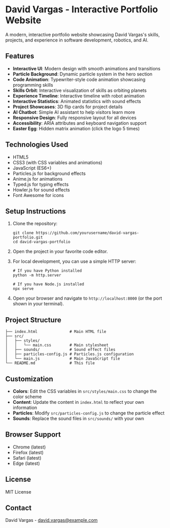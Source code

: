 # David Vargas - Interactive Portfolio Website

A modern, interactive portfolio website showcasing David Vargas's skills, projects, and experience in software development, robotics, and AI.

## Features

- **Interactive UI**: Modern design with smooth animations and transitions
- **Particle Background**: Dynamic particle system in the hero section
- **Code Animation**: Typewriter-style code animation showcasing programming skills
- **Skills Orbit**: Interactive visualization of skills as orbiting planets
- **Experience Timeline**: Interactive timeline with robot animation
- **Interactive Statistics**: Animated statistics with sound effects
- **Project Showcases**: 3D flip cards for project details
- **AI Chatbot**: Simple AI assistant to help visitors learn more
- **Responsive Design**: Fully responsive layout for all devices
- **Accessibility**: ARIA attributes and keyboard navigation support
- **Easter Egg**: Hidden matrix animation (click the logo 5 times)

## Technologies Used

- HTML5
- CSS3 (with CSS variables and animations)
- JavaScript (ES6+)
- Particles.js for background effects
- Anime.js for animations
- Typed.js for typing effects
- Howler.js for sound effects
- Font Awesome for icons

## Setup Instructions

1. Clone the repository:
   ```
   git clone https://github.com/yourusername/david-vargas-portfolio.git
   cd david-vargas-portfolio
   ```

2. Open the project in your favorite code editor.

3. For local development, you can use a simple HTTP server:
   ```
   # If you have Python installed
   python -m http.server
   
   # If you have Node.js installed
   npx serve
   ```

4. Open your browser and navigate to `http://localhost:8000` (or the port shown in your terminal).

## Project Structure

```
├── index.html              # Main HTML file
├── src/
│   ├── styles/
│   │   └── main.css        # Main stylesheet
│   ├── sounds/             # Sound effect files
│   ├── particles-config.js # Particles.js configuration
│   └── main.js             # Main JavaScript file
└── README.md               # This file
```

## Customization

- **Colors**: Edit the CSS variables in `src/styles/main.css` to change the color scheme
- **Content**: Update the content in `index.html` to reflect your own information
- **Particles**: Modify `src/particles-config.js` to change the particle effect
- **Sounds**: Replace the sound files in `src/sounds/` with your own

## Browser Support

- Chrome (latest)
- Firefox (latest)
- Safari (latest)
- Edge (latest)

## License

MIT License

## Contact

David Vargas - david.vargas@example.com